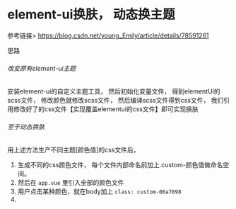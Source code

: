 # element-ui换肤， 动态换主题

参考链接> <https://blog.csdn.net/young_Emily/article/details/78591261>

思路

###### 改变原有element-ui主题

安装element-ui的自定义主题工具， 然后初始化变量文件， 得到elementUI的scss文件， 修改颜色就修改scss文件， 然后编译scss文件得到css文件， 我们引用修改好了的css文件【实现覆盖elementui的css文件】即可实现换肤

###### 至于动态换肤

用上述方法生产不同主题[颜色值]的css文件后，

1. 生成不同的css颜色文件， 每个文件内部命名前加上.custom-颜色值做命名空间。
2. 然后在 `app.vue` 里引入全部的颜色文件
3. 用户点击某种颜色，就在body加上 `class: custom-00a7898`
4. 

